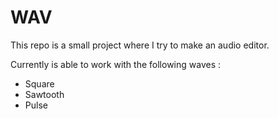 # WAV

This repo is a small project where I try to make an audio editor.

Currently is able to work with the following waves :
- Square
- Sawtooth
- Pulse
